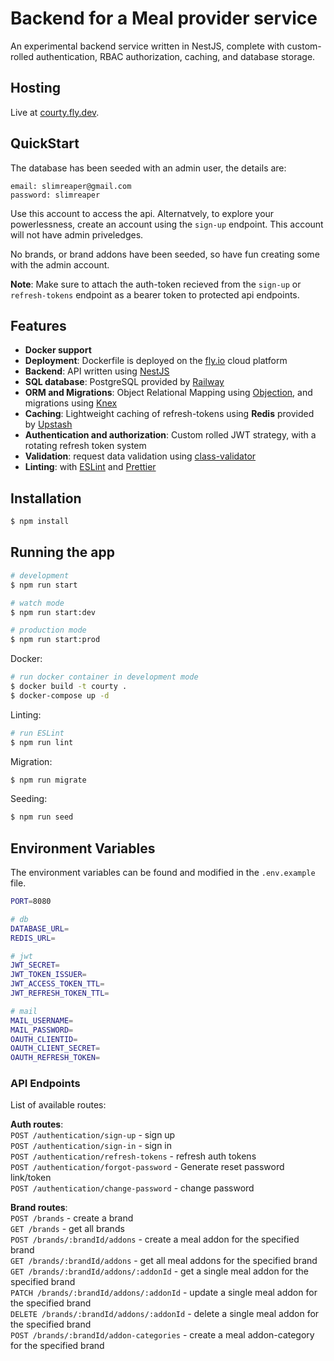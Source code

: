 # Backend for a Meal provider service

An experimental backend service written in NestJS, complete with custom-rolled authentication, RBAC authorization, caching, and database storage.

## Hosting

Live at [courty.fly.dev](https://courty.fly.dev).

## QuickStart

The database has been seeded with an admin user, the details are:

```
email: slimreaper@gmail.com
password: slimreaper

```

Use this account to access the api. Alternatvely, to explore your powerlessness, create an account using the `sign-up` endpoint. This account will not have admin priveledges.

No brands, or brand addons have been seeded, so have fun creating some with the admin account.

**Note**: Make sure to attach the auth-token recieved from the `sign-up` or `refresh-tokens` endpoint as a bearer token to protected api endpoints.

## Features

- **Docker support**
- **Deployment**: Dockerfile is deployed on the [fly.io](https://fly.io) cloud platform
- **Backend**: API written using [NestJS](https://nestjs.com)
- **SQL database**: PostgreSQL provided by [Railway](https://www.railway.app)
- **ORM and Migrations**: Object Relational Mapping using [Objection](https://vincit.github.io/objection.js/), and migrations using [Knex](https://knex.com)
- **Caching**: Lightweight caching of refresh-tokens using **Redis** provided by [Upstash](https://upstash.com/)
- **Authentication and authorization**: Custom rolled JWT strategy, with a rotating refresh token system
- **Validation**: request data validation using [class-validator](https://github.com/typestack/class-validator)
- **Linting**: with [ESLint](https://eslint.org) and [Prettier](https://prettier.io)

## Installation

```bash
$ npm install
```

## Running the app

```bash
# development
$ npm run start

# watch mode
$ npm run start:dev

# production mode
$ npm run start:prod
```

Docker:

```bash
# run docker container in development mode
$ docker build -t courty .
$ docker-compose up -d
```

Linting:

```bash
# run ESLint
$ npm run lint
```

Migration:

```bash
$ npm run migrate
```

Seeding:

```bash
$ npm run seed
```

## Environment Variables

The environment variables can be found and modified in the `.env.example` file.

```bash
PORT=8080

# db
DATABASE_URL=
REDIS_URL=

# jwt
JWT_SECRET=
JWT_TOKEN_ISSUER=
JWT_ACCESS_TOKEN_TTL=
JWT_REFRESH_TOKEN_TTL=

# mail
MAIL_USERNAME=
MAIL_PASSWORD=
OAUTH_CLIENTID=
OAUTH_CLIENT_SECRET=
OAUTH_REFRESH_TOKEN=

```

### API Endpoints

List of available routes:

**Auth routes**:\
`POST /authentication/sign-up` - sign up\
`POST /authentication/sign-in` - sign in\
`POST /authentication/refresh-tokens` - refresh auth tokens\
`POST /authentication/forgot-password` - Generate reset password link/token\
`POST /authentication/change-password` - change password

**Brand routes**:\
`POST /brands` - create a brand\
`GET /brands` - get all brands\
`POST /brands/:brandId/addons` - create a meal addon for the specified brand\
`GET /brands/:brandId/addons` - get all meal addons for the specified brand\
`GET /brands/:brandId/addons/:addonId` - get a single meal addon for the specified brand\
`PATCH /brands/:brandId/addons/:addonId` - update a single meal addon for the specified brand\
`DELETE /brands/:brandId/addons/:addonId` - delete a single meal addon for the specified brand\
`POST /brands/:brandId/addon-categories` - create a meal addon-category for the specified brand
